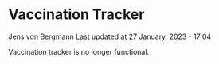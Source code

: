 Vaccination Tracker
================
Jens von Bergmann
Last updated at 27 January, 2023 - 17:04

Vaccination tracker is no longer functional.
